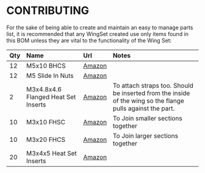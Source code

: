 # CONTRIBUTING

For the sake of being able to create and maintain an easy to manage parts list, it is recommended that any WingSet created use only items found in this BOM unless they are vital to the functionality of the Wing Set: 

| Qty | Name                                 | Url                               | Notes |
| :-- | :----------------------------------- | :-------------------------------- | :---- |
| 12  | M5x10 BHCS                           | [Amazon](https://amzn.to/41DhzuH) |       |
| 12  | M5 Slide In Nuts                     | [Amazon](https://amzn.to/4ie0m23) |       |
| 2   | M3x4.8x4.6 Flanged Heat Set Inserts  | [Amazon](https://amzn.to/4kOFT5J) | To attach straps too. Should be inserted from the inside of the wing so the flange pulls against the part. |
| 10  | M3x10 FHSC                           | [Amazon](https://amzn.to/4iCkiM0) | To Join smaller sections together |
| 10  | M3x20 FHCS                           | [Amazon](https://amzn.to/4bVan1y) | To Join larger sections together |
| 20  | M3x4x5 Heat Set Inserts              | [Amazon](https://amzn.to/4kBjzwc) |  |
